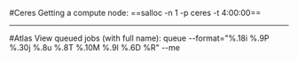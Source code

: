 
#Ceres
Getting a compute node: ==salloc -n 1 -p ceres -t 4:00:00==

---
#Atlas
View queued jobs (with full name): queue --format="%.18i %.9P %.30j %.8u %.8T %.10M %.9l %.6D %R" --me
